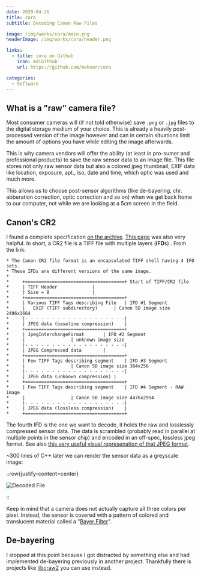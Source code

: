 ```yaml
---
date: 2020-04-26
title: cora
subtitle: Decoding Canon Raw Files

image: /img/works/cora/main.png
headerImage: /img/works/cora/header.png

links: 
  - title: cora on Github
    icon: mdiGithub
    url: https://github.com/meksor/cora

categories:
  - Software
---
```


## What is a "raw" camera file?

Most consumer cameras will (if not told otherwise) save `.png` or `.jpg` files to the digital storage medium of your choice. This is already a heavily post-processed version of the image however and can in certain situations limit the amount of options you have while editing the image afterwards.

This is why camera vendors will offer the ability (at least in pro-sumer and professional products) to save the raw sensor data to an image file.
This file stores not only raw sensor data but also a colored jpeg thumbnail, EXIF data like location, exposure, apt., iso, date and time, which optic was used and much more.

This allows us to choose post-sensor algorithms (like de-bayering, chr. abberation correction, optic correction and so on) when we get back home to our computer, not while we are looking at a 5cm screen in the field. 

## Canon's CR2

I found a complete specification [on the archive](https://web.archive.org/web/20140219063611/http://wildtramper.com/sw/cr2/cr2.html). 
[This page](http://lclevy.free.fr/cr2/) was also very helpful.
In short, a CR2 file is a TIFF file with multiple layers (**IFD**s) . From the link:

```
* The Canon CR2 file format is an encapsulated TIFF shell having 4 IFD sets.
* These IFDs are different versions of the same image.
*
*	  +=====================================+ Start of TIFF/CR2 file
*	  | TIFF Header 			|
*	  | Size = 8				|
*	  +=====================================+
*	  | Various TIFF Tags describing File	| IFD #1 Segment
*	  |   EXIF (TIFF subdirectory)		| Canon 5D image size 2496x1664
*	  |- - - - - - - - - - - - - - - - - - -|
*	  | JPEG data (baseline compression)	|
*	  +=====================================+
*	  | JpegInterchangeFormat		| IFD #2 Segment
*	  |					| unknown image size
*	  |- - - - - - - - - - - - - - - - - - -|
*	  | JPEG Compressed data		|
*	  +=====================================+
*	  | Few TIFF Tags describing segment	| IFD #3 Segment
*	  |					| Canon 5D image size 384x256
*	  |- - - - - - - - - - - - - - - - - - -|
*	  | JPEG data (unknown compression)	|
*	  +=====================================+
*	  | Few TIFF Tags describing segment	| IFD #4 Segment - RAW image
*	  |					| Canon 5D image size 4476x2954
*	  |- - - - - - - - - - - - - - - - - - -|
*	  | JPEG data (lossless compression)	|
*	  +=====================================+
```

The fourth IFD is the one we want to decode, it holds the raw and losslessly compressed sensor data. The data is scrambled (probably read in parallel at multiple points in the sensor chip) and encoded in an off-spec, lossless jpeg format. See also [this very useful visual represenation of that JPEG format](https://raw.githubusercontent.com/lclevy/libcraw2/refs/heads/master/docs/cr2_lossless.pdf).

~300 lines of C++ later we can render the sensor data as a greyscale image:

::row{justify-content=center}

![Decoded File](/img/works/cora/raw.jpg)

::

Keep in mind that a camera does not actually capture all three colors per pixel. Instead, the sensor is covered with a pattern of colored and translucent material called a "[Bayer Filter](https://en.wikipedia.org/wiki/Bayer_filter)".

## De-bayering

I stopped at this point because I got distracted by something else and had implemented de-bayering previously in another project.
Thankfully there is projects like [libcraw2](https://github.com/lclevy/libcraw2) you can use instead.